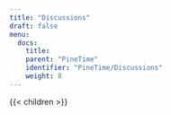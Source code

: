 ```yaml
---
title: "Discussions"
draft: false
menu:
  docs:
    title:
    parent: "PineTime"
    identifier: "PineTime/Discussions"
    weight: 8
---
```


{{< children >}}